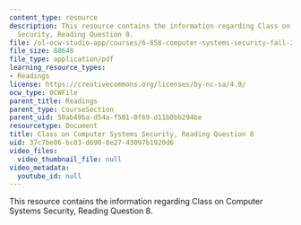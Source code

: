 ```yaml
---
content_type: resource
description: This resource contains the information regarding Class on Computer Systems
  Security, Reading Question 8.
file: /ol-ocw-studio-app/courses/6-858-computer-systems-security-fall-2014/37c7be06bc03d6908e2743097b1920d6_MIT6_858F14_Reading8.pdf
file_size: 88648
file_type: application/pdf
learning_resource_types:
- Readings
license: https://creativecommons.org/licenses/by-nc-sa/4.0/
ocw_type: OCWFile
parent_title: Readings
parent_type: CourseSection
parent_uid: 50ab49ba-d54a-f501-0f69-d11b0bb294be
resourcetype: Document
title: Class on Computer Systems Security, Reading Question 8
uid: 37c7be06-bc03-d690-8e27-43097b1920d6
video_files:
  video_thumbnail_file: null
video_metadata:
  youtube_id: null
---
```

This resource contains the information regarding Class on Computer Systems Security, Reading Question 8.